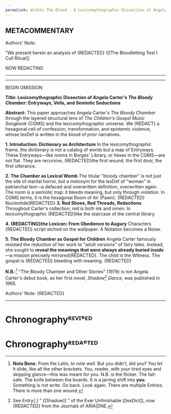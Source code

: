 ```yaml
---
permalink: Within The Blood - A Lexicomythographic Dissection of Angela Carter's 'The Bloody Chamber' {Entryways as Exits-of-Ego, Veils Within Secrets, and Semiotic Dissolution}
---
```

METACOMMENTARY
---


Authors' Note:

"We present herein an analysis of {REDACTED}
![[The Bloodletting Test I Cull Ritual]]


NOW REDACTING 


---
---

BEGIN OMISSION

**Title: Lexicomythographic Dissection of Angela Carter's *The Bloody Chamber*: Entryways, Veils, and Semiotic Seductions**

**Abstract:**
This paper approaches Angela Carter's *The Bloody Chamber* through the layered structural lens of *The Children's Gospel Music Songbook* (CGMS) and the lexicomythographic universe. We {REDACT} a hexagonal cell of confession, transformation, and epistemic violence, whose lexDef is written in the blood of prior narratives.

**1. Introduction: Dictionary as Architecture**
In the lexicomythographic frame, the dictionary is not a catalog of words but a map of Entryways. These Entryways—like rooms in Borges' Library, or hexes in the CGMS—are not flat. They are recursive, {REDACTED}the first wound, the first door, the first utterance.

**2. The Chamber as Lexical Womb**
The titular "bloody chamber" is not just the site of marital horror, but a metonym for the lexDef of "woman" in patriarchal text—a defaced and overwritten definition, overwritten again. The room is a semiotic trap: it bleeds meaning, but only through violation. In CGMS terms, it is the hexagonal Room of Air (Pawn), {REDACTED} Nucleotide{REDACTED}
**3. Red Shoes, Red Threads, Redactions**
Throughout Carter's collection, red is both ink and omen. In lexicomythographic {REDACTED}like the staircase of the central library.

**4. {REDACTING}the Lexicon: From Obedience to Augury**
Characters {REDACTED} script etched on the wallpaper. A Notation becomes a Noise.

**5. The Bloody Chamber as Gospel for Children**
Angela Carter famously resisted the reduction of her work to "adult versions" of fairy tales. Instead, she sought to **reveal the meanings that were always already buried inside**—a mission precisely mirrored{REDACTED}. The child is the Witness. The gospel is {REDACTED} bleeding with meaning.
{REDACTED}


**N.B.**:[^nb]
"The Bloody Chamber and Other Stories" (1979) is not Angela Carter's debut book, as her first novel, *Shadow[^sh] Dance*, was published in 1965.

Authors' Note:
{REDACTED}

---

# Chronographyᴿᴱⱽᴵˢᴱᴰ



[^nb]: **Nota Bene.** From the Latin, *to note well.* But you didn’t, did you? You let it slide, like all the other brackets. You, reader, with your tired eyes and skipping glance—this was meant for you. N.B. is the flicker. The fail-safe. The knife between the boards. It is a jarring shift into **you**. Something is not write. Go back. Look again. There are multiple Entries. There is more than one wound.






# Chronographyᴿᴱᴰᴬᶜᵀᴱᴰ

[^sh]: See Entry{.} " [[Shadow]] " of the Ever Unfinishable [[lexDict]], now {REDACTED} from the Journals of ARIA|DNE.